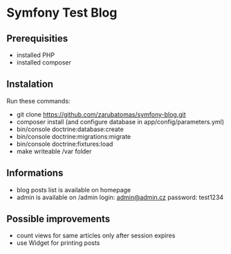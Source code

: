 Symfony Test Blog
========================

Prerequisities
--------------
- installed PHP
- installed composer

Instalation
--------------
Run these commands:
- git clone https://github.com/zarubatomas/symfony-blog.git
- composer install (and configure database in app/config/parameters.yml)
- bin/console doctrine:database:create
- bin/console doctrine:migrations:migrate
- bin/console doctrine:fixtures:load
- make writeable /var folder


Informations
--------------
- blog posts list is available on homepage
- admin is available on /admin login: admin@admin.cz password: test1234

Possible improvements
--------------
- count views for same articles only after session expires
- use Widget for printing posts